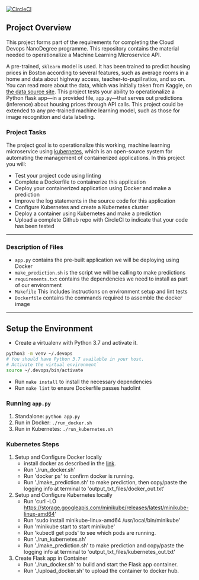 [![CircleCI](https://dl.circleci.com/status-badge/img/gh/McphylT/UdacityProj4/tree/main.svg?style=svg)](https://dl.circleci.com/status-badge/redirect/gh/McphylT/UdacityProj4/tree/main)

## Project Overview

This project forms part of the requirements for completing the Cloud Devops NanoDegree programme.
This repository contains the material needed to operationalize a Machine Learning Microservice API. 

A pre-trained, `sklearn` model is used. It has been trained to predict housing prices in Boston according to several features, such as average rooms in a home and data about highway access, teacher-to-pupil ratios, and so on. You can read more about the data, which was initially taken from Kaggle, on [the data source site](https://www.kaggle.com/c/boston-housing). This project tests your ability to operationalize a Python flask app—in a provided file, `app.py`—that serves out predictions (inference) about housing prices through API calls. This project could be extended to any pre-trained machine learning model, such as those for image recognition and data labeling.

### Project Tasks

The project goal is to operationalize this working, machine learning microservice using [kubernetes](https://kubernetes.io/), which is an open-source system for automating the management of containerized applications. In this project you will:
* Test your project code using linting
* Complete a Dockerfile to containerize this application
* Deploy your containerized application using Docker and make a prediction
* Improve the log statements in the source code for this application
* Configure Kubernetes and create a Kubernetes cluster
* Deploy a container using Kubernetes and make a prediction
* Upload a complete Github repo with CircleCI to indicate that your code has been tested


---

### Description of Files
* `app.py` contains the pre-built application we will be deploying using Docker
* `make_prediction.sh` is the script we will be calling to make predictions
* `requirements.txt` contains the dependencies we need to install as part of our environment
* `Makefile` This includes instructions on environment setup and lint tests
* `Dockerfile` contains the commands required to assemble the docker image


---

## Setup the Environment

* Create a virtualenv with Python 3.7 and activate it. 
```bash
python3 -m venv ~/.devops
# You should have Python 3.7 available in your host. 
# Activate the virtual environment`
source ~/.devops/bin/activate
```
* Run `make install` to install the necessary dependencies
* Run `make lint` to ensure Dockerfile passes hadolint

### Running `app.py`

1. Standalone:  `python app.py`
2. Run in Docker:  `./run_docker.sh`
3. Run in Kubernetes:  `./run_kubernetes.sh`

### Kubernetes Steps

1. Setup and Configure Docker locally
    * install docker as described in the [link](https://docs.docker.com/engine/install/ubuntu/).
    * Run './run_docker.sh'
    * Run 'docker ps' to confirm docker is running.
    * Run './make_prediction.sh' to make prediction, then copy/paste the logging info at terminal to 'output_txt_files/docker_out.txt'
2. Setup and Configure Kubernetes locally
    * Run 'curl -LO https://storage.googleapis.com/minikube/releases/latest/minikube-linux-amd64'
    * Run 'sudo install minikube-linux-amd64 /usr/local/bin/minikube'
    * Run 'minikube start to start minikube'
    * Run 'kubectl get pods' to see which pods are running.
    * Run './run_kubernetes.sh'
    * Run './make_prediction.sh' to make prediction and copy/paste the logging info at terminal to 'output_txt_files/kubernetes_out.txt'
 3. Create Flask app in Container
    * Run './run_docker.sh' to build and start the Flask app container.
    * Run './upload_docker.sh' to upload the container to docker hub.

